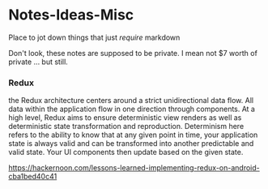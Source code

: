 # Notes-Ideas-Misc
Place to jot down things that just *require* markdown

Don't look, these notes are supposed to be private.  I mean not $7 worth of private ... but still.


### Redux
the Redux architecture centers around a strict unidirectional data flow. All data within the application flow in one direction through components. At a high level, Redux aims to ensure deterministic view renders as well as deterministic state transformation and reproduction. Determinism here refers to the ability to know that at any given point in time, your application state is always valid and can be transformed into another predictable and valid state. Your UI components then update based on the given state.

https://hackernoon.com/lessons-learned-implementing-redux-on-android-cba1bed40c41
